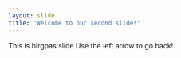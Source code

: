 ```yaml
---
layout: slide
title: "Welcome to our second slide!"
---
```


This is birgpas slide
Use the left arrow to go back!

